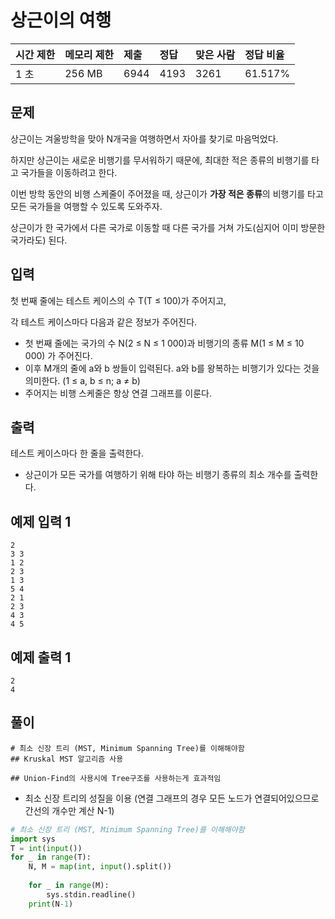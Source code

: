 

# 상근이의 여행   

| 시간 제한 | 메모리 제한 | 제출 | 정답 | 맞은 사람 | 정답 비율 |
| :-------- | :---------- | :--- | :--- | :-------- | :-------- |
| 1 초      | 256 MB      | 6944 | 4193 | 3261      | 61.517%   |

## 문제

상근이는 겨울방학을 맞아 N개국을 여행하면서 자아를 찾기로 마음먹었다. 

하지만 상근이는 새로운 비행기를 무서워하기 때문에, 최대한 적은 종류의 비행기를 타고 국가들을 이동하려고 한다.

이번 방학 동안의 비행 스케줄이 주어졌을 때, 상근이가 **가장 적은 종류**의 비행기를 타고 모든 국가들을 여행할 수 있도록 도와주자.

상근이가 한 국가에서 다른 국가로 이동할 때 다른 국가를 거쳐 가도(심지어 이미 방문한 국가라도) 된다.

## 입력

첫 번째 줄에는 테스트 케이스의 수 T(T ≤ 100)가 주어지고,

각 테스트 케이스마다 다음과 같은 정보가 주어진다.

- 첫 번째 줄에는 국가의 수 N(2 ≤ N ≤ 1 000)과 비행기의 종류 M(1 ≤ M ≤ 10 000) 가 주어진다.
- 이후 M개의 줄에 a와 b 쌍들이 입력된다. a와 b를 왕복하는 비행기가 있다는 것을 의미한다. (1 ≤ a, b ≤ n; a ≠ b) 
- 주어지는 비행 스케줄은 항상 연결 그래프를 이룬다.

## 출력

테스트 케이스마다 한 줄을 출력한다.

- 상근이가 모든 국가를 여행하기 위해 타야 하는 비행기 종류의 최소 개수를 출력한다.

## 예제 입력 1 

```
2
3 3
1 2
2 3
1 3
5 4
2 1
2 3
4 3
4 5
```

## 예제 출력 1 

```
2
4
```

## 풀이 

```
# 최소 신장 트리 (MST, Minimum Spanning Tree)를 이해해야함 
## Kruskal MST 알고리즘 사용 

## Union-Find의 사용시에 Tree구조를 사용하는게 효과적임 

```

- 최소 신장 트리의 성질을 이용 (연결 그래프의 경우 모든 노드가 연결되어있으므로 간선의 개수만 계산 N-1)

```python
# 최소 신장 트리 (MST, Minimum Spanning Tree)를 이해해야함 
import sys 
T = int(input()) 
for _ in range(T): 
    N, M = map(int, input().split()) 
    
    for _ in range(M): 
        sys.stdin.readline()
    print(N-1)
```